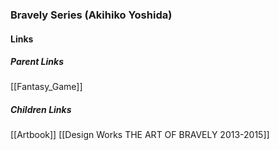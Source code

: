 ### Bravely Series (Akihiko Yoshida)
#### Links
##### Parent Links
[[Fantasy_Game]]
##### Children Links
[[Artbook]]
[[Design Works THE ART OF BRAVELY 2013-2015]]
